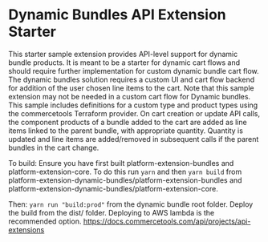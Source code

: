 # Dynamic Bundles API Extension Starter

This starter sample extension provides API-level support for dynamic bundle products.  It is meant to be a starter for dynamic cart flows and should require further implementation for custom dynamic bundle cart flow.  The dynamic bundles solution requires a custom UI and cart flow backend for addition of the user chosen line items to the cart.  Note that this sample extension may not be needed in a custom cart flow for Dynamic bundles.  This sample includes definitions for a custom type and product types using the commercetools Terraform provider. On cart creation or update API calls, the component products of a bundle added to the cart are added as line items linked to the parent bundle, with appropriate quantity. Quantity is updated and line items are added/removed in subsequent calls if the parent bundles in the cart change.

To build: Ensure you have first built platform-extension-bundles and platform-extension-core. To do this run `yarn` and then `yarn build` from platform-extension-dynamic-bundles/platform-extension-bundles and platform-extension-dynamic-bundles/platform-extension-core.

Then: `yarn run "build:prod"` from the dynamic bundle root folder. Deploy the build from the dist/ folder. Deploying to AWS lambda is the recommended option.
https://docs.commercetools.com/api/projects/api-extensions
